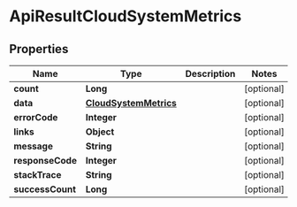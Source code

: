 
# ApiResultCloudSystemMetrics

## Properties
Name | Type | Description | Notes
------------ | ------------- | ------------- | -------------
**count** | **Long** |  |  [optional]
**data** | [**CloudSystemMetrics**](CloudSystemMetrics.md) |  |  [optional]
**errorCode** | **Integer** |  |  [optional]
**links** | **Object** |  |  [optional]
**message** | **String** |  |  [optional]
**responseCode** | **Integer** |  |  [optional]
**stackTrace** | **String** |  |  [optional]
**successCount** | **Long** |  |  [optional]



